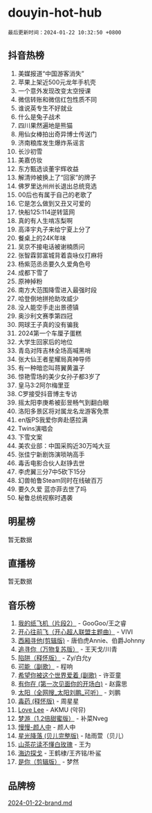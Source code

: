 # douyin-hot-hub

`最后更新时间：2024-01-22 10:32:50 +0800`

## 抖音热榜

1. 美媒报道“中国游客消失”
1. 苹果上架近500元龙年手机壳
1. 一个意外发现改变太空授课
1. 微信转账和微信红包性质不同
1. 谁说英专生不好就业
1. 什么是兔子战术
1. 四川果然遍地是熊猫
1. 用仙女棒拍出奇异博士传送门
1. 济南粮库发生爆炸系谣言
1. 长沙初雪
1. 美嘉仿妆
1. 东方甄选谈董宇辉收益
1. 解清帅被换上了“回家”的牌子
1. 佛罗里达州州长退出总统竞选
1. 00后也有属于自己的老歌了
1. 它是怎么做到又丑又可爱的
1. 快船125:114逆转篮网
1. 真的有人生啃冻梨啊
1. 高泽宇丸子来给宁夏上分了
1. 餐桌上的24K年味
1. 吴京不接电话被谢楠质问
1. 张智霖郭富城背着袁咏仪打麻将
1. 杨紫范丞丞要久久爱角色号
1. 成都下雪了
1. 原神掉粉
1. 南方大范围降雪进入最强时段
1. 哈登倒地拼抢助攻威少
1. 没人能空手走出景德镇
1. 奥沙利文赛季第四冠
1. 网球王子真的没有骗我
1. 2024第一个车厘子蛋糕
1. 大学生回家后的地位
1. 青岛对阵吉林全场高喊黑哨
1. 张大仙王者星耀局真神导师
1. 有一种暗恋叫蒋翼黄瀛子
1. 惊艳雪场的美少女孙子都3岁了
1. 皇马3:2阿尔梅里亚
1. C罗接受抖音博主专访
1. 摇太阳李庚希被彭昱畅气到翻白眼
1. 洛阳多景区将对属龙名龙游客免票
1. en版PS我爱你奔赴感拉满
1. Twins演唱会
1. 下雪文案
1. 美农业部：中国采购近30万吨大豆
1. 张佳宁新剧饰演唢呐高手
1. 毒舌电影合伙人赵铮去世
1. 李虎翼三分7中5砍下15分
1. 幻兽帕鲁Steam同时在线破百万
1. 要久久爱 蓝亦菲去世了吗
1. 秘鲁总统视察时遇袭

## 明星榜

暂无数据

## 直播榜

暂无数据

## 音乐榜

1. [我的纸飞机（片段2）](https://sf86-cdn-tos.douyinstatic.com/obj/tos-cn-ve-2774/oM2ZrKcg2CD5AeRB2gkeXOFB1IxAGJdZPazYHf) - GooGoo/王之睿
1. [开心往前飞（开心超人联盟主题曲）](https://sf6-cdn-tos.douyinstatic.com/obj/tos-cn-ve-2774/9d8fb7c82cf1421fb93a9fe925275e0a) - VIVI
1. [西厢寻他(剪辑版)](https://sf3-cdn-tos.douyinstatic.com/obj/tos-cn-ve-2774/oUsAVfAQKlRNxEv5qxvIB8o5qmIWUcXbzJKJhw) - 唐伯虎Annie、伯爵Johnny
1. [追寻你（万物复苏版）](https://sf86-cdn-tos.douyinstatic.com/obj/tos-cn-ve-2774/oYeAZJsbjIDit9APmBg8u6uDUQnHmoCf3gbo74) - 王天戈/川青
1. [陷阱（释怀版）](https://sf3-cdn-tos.douyinstatic.com/obj/tos-cn-ve-2774/oE8C21LeZrzKLDFfQYgMzx4GAIHageG5IzayY7) - Zy/白允y
1. [可能（副歌）](https://sf86-cdn-tos.douyinstatic.com/obj/tos-cn-ve-2774/cde1731888894259b333569393c2fb51) - 程响
1. [希望你被这个世界爱着 (副歌)](https://sf86-cdn-tos.douyinstatic.com/obj/tos-cn-ve-2774/oUHCmWQfZlE3QQBKBeD8rCFLpJzPgCpImhsxMt) - 许亚童
1. [有你在 (第一次见面你的开场白)](https://sf86-cdn-tos.douyinstatic.com/obj/tos-cn-ve-2774/oAthrQ3ClJBfI57uBoFEgNDYtNCZ0TSYQQfxQ0) - 赵露思
1. [太阳（全网搜_太阳刘鹏_可听）](https://sf3-cdn-tos.douyinstatic.com/obj/tos-cn-ve-2774/ogWbyIQnlBFImVbeDocRdCIYtBHlbJXgfZMvgz) - 刘鹏
1. [毒药 (释怀版)](https://sf86-cdn-tos.douyinstatic.com/obj/tos-cn-ve-2774/oYILMEAzspdZBIzy4frJNB8ZHPHWAhiwowd4Ad) - 周星星
1. [Love Lee](https://sf3-cdn-tos.douyinstatic.com/obj/tos-cn-ve-2774/o05GbkJGbCBTdDnMtB0fwOYgkeZp23vrWQDQBS) - AKMU (악뮤)
1. [梦游（1.2倍甜蜜版）](https://sf3-cdn-tos.douyinstatic.com/obj/tos-cn-ve-2774/o4gyAUm8hwufoEABmwVIiQtHsFuGzAEEWtNMzo) - 补菜Nveg
1. [慢慢-颜人中](https://sf3-cdn-tos.douyinstatic.com/obj/tos-cn-ve-2774/ocjHNfBXdBxQNC8ZGAeoLMFTUgtBg8bkExunDC) - 颜人中
1. [星光降落 (贝儿完整版)](https://sf6-cdn-tos.douyinstatic.com/obj/tos-cn-ve-2774/okwB9hAwyAtsFFkFBzAX1hOOfQuIoMNs0W2Mwr) - 陆雨萱（贝儿）
1. [山茶花读不懂白玫瑰](https://sf86-cdn-tos.douyinstatic.com/obj/tos-cn-ve-2774/osfn8B7DktrRHEPJgPCfDbw7QDQEkwC16BxZg9) - 王为
1. [海边探戈](https://sf86-cdn-tos.douyinstatic.com/obj/tos-cn-ve-2774/os9gE0VQCGqt6VQkZDyBBYvfSDY0QFe3vVmubn) - 王鹤棣/王齐铭/朴鲨
1. [是你（剪辑版）](https://sf86-cdn-tos.douyinstatic.com/obj/tos-cn-ve-2774/46019dae783c4c969944217fe1cfafc4) - 梦然

## 品牌榜

[2024-01-22-brand.md](2024-01-22-brand.md)
